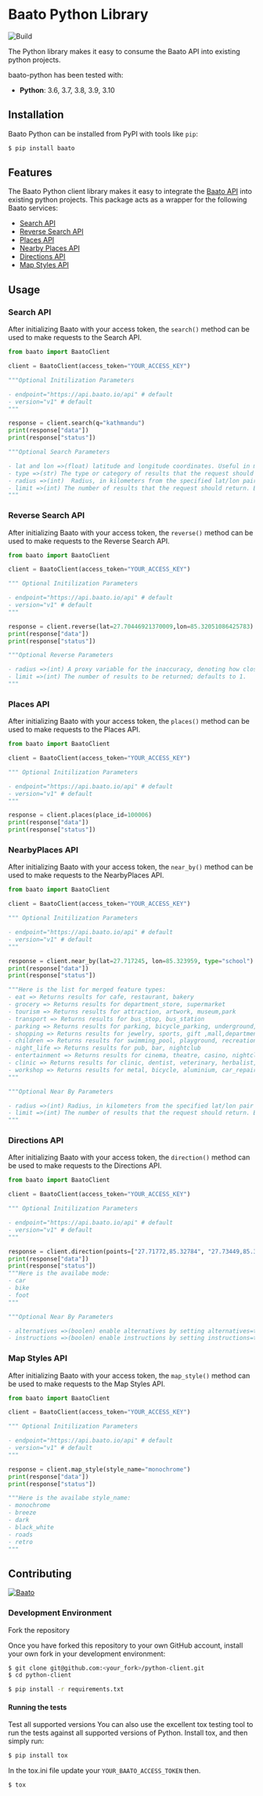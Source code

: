 # Baato Python Library
![Build](https://github.com/baato/python-client/actions/workflows/baato_test.yml/badge.svg)

The Python library makes it easy to consume the Baato API into existing python projects.

baato-python has been tested with:

* **Python**: 3.6, 3.7, 3.8, 3.9, 3.10


## Installation
Baato Python can be installed from PyPI with tools like ``pip``:

```bash
$ pip install baato
```

## Features

The Baato Python client library makes it easy to integrate the [Baato API](https://baato.io) into existing python projects. This package acts as a wrapper for the following Baato services:

- [Search API](https://docs.baato.io/#/v1/services/search)
- [Reverse Search API](https://docs.baato.io/#/v1/services/reverse)
- [Places API](https://docs.baato.io/#/v1/services/places)
- [Nearby Places API](https://docs.baato.io/#/v1/services/nearby_places)
- [Directions API](https://docs.baato.io/#/v1/services/directions)
- [Map Styles API](https://docs.baato.io/#/v1/services/styles)

## Usage
### Search API
After initializing Baato with your access token, the `search()` method can be used to make requests to the Search API.
```python
from baato import BaatoClient

client = BaatoClient(access_token="YOUR_ACCESS_KEY")

"""Optional Initilization Parameters

- endpoint="https://api.baato.io/api" # default
- version="v1" # default
"""

response = client.search(q="kathmandu")
print(response["data"])
print(response["status"])

"""Optional Search Parameters

- lat and lon =>(float) latitude and longitude coordinates. Useful in mobile applications for providing geographical context to the search. 
- type =>(str) The type or category of results that the request should return. For example: hospital, cafe etc.
- radius =>(int)  Radius, in kilometers from the specified lat/lon pair within which to look for results. Only integer values supported. By default the value is set to 10.
- limit =>(int) The number of results that the request should return. By default the value is set to 5.
"""
```

### Reverse Search API
After initializing Baato with your access token, the `reverse()` method can be used to make requests to the Reverse Search API.
```python
from baato import BaatoClient

client = BaatoClient(access_token="YOUR_ACCESS_KEY")

""" Optional Initilization Parameters

- endpoint="https://api.baato.io/api" # default
- version="v1" # default
"""

response = client.reverse(lat=27.70446921370009,lon=85.32051086425783)
print(response["data"])
print(response["status"])

"""Optional Reverse Parameters

- radius =>(int) A proxy variable for the inaccuracy, denoting how close around the coordinates should the algorithm look for potential address nodes.
- limit =>(int) The number of results to be returned; defaults to 1.
"""
```

### Places API
After initializing Baato with your access token, the `places()` method can be used to make requests to the Places API.
```python
from baato import BaatoClient

client = BaatoClient(access_token="YOUR_ACCESS_KEY")

""" Optional Initilization Parameters

- endpoint="https://api.baato.io/api" # default
- version="v1" # default
"""

response = client.places(place_id=100006)
print(response["data"])
print(response["status"])
```

### NearbyPlaces API
After initializing Baato with your access token, the `near_by()` method can be used to make requests to the NearbyPlaces API.
```python
from baato import BaatoClient

client = BaatoClient(access_token="YOUR_ACCESS_KEY")

""" Optional Initilization Parameters

- endpoint="https://api.baato.io/api" # default
- version="v1" # default
"""

response = client.near_by(lat=27.717245, lon=85.323959, type="school")
print(response["data"])
print(response["status"])

"""Here is the list for merged feature types:
- eat => Returns results for cafe, restaurant, bakery
- grocery => Returns results for department_store, supermarket
- tourism => Returns results for attraction, artwork, museum,park
- transport => Returns results for bus_stop, bus_station
- parking => Returns results for parking, bicycle_parking, underground,multi-storey, parking_space, car_parking
- shopping => Returns results for jewelry, sports, gift ,mall,department_store,hardware,kitchen, furniture
- children => Returns results for swimming_pool, playground, recreation_ground, park, water_park, disneyland
- night_life => Returns results for pub, bar, nightclub
- entertainment => Returns results for cinema, theatre, casino, nightclub
- clinic => Returns results for clinic, dentist, veterinary, herbalist, ayurvedic
- workshop => Returns results for metal, bicycle, aluminium, car_repair, tyres, car_parts
"""

"""Optional Near By Parameters

- radius =>(int) Radius, in kilometers from the specified lat/lon pair within which to look for results. Only integer values supported. By default the value is set to 10.
- limit =>(int) The number of results that the request should return. By default the value is set to 5.
"""
```
### Directions API
After initializing Baato with your access token, the `direction()` method can be used to make requests to the Directions API.
```python
from baato import BaatoClient

client = BaatoClient(access_token="YOUR_ACCESS_KEY")

""" Optional Initilization Parameters

- endpoint="https://api.baato.io/api" # default
- version="v1" # default
"""

response = client.direction(points=["27.71772,85.32784", "27.73449,85.33714"], mode="car")
print(response["data"])
print(response["status"])
"""Here is the availabe mode:
- car
- bike
- foot
"""

"""Optional Near By Parameters

- alternatives =>(boolen) enable alternatives by setting alternatives=true.
- instructions =>(boolen) enable instructions by setting instructions=true.

```

### Map Styles API
After initializing Baato with your access token, the `map_style()` method can be used to make requests to the Map Styles API.
```python
from baato import BaatoClient

client = BaatoClient(access_token="YOUR_ACCESS_KEY")

""" Optional Initilization Parameters

- endpoint="https://api.baato.io/api" # default
- version="v1" # default
"""

response = client.map_style(style_name="monochrome")
print(response["data"])
print(response["status"])

"""Here is the availabe style_name:
- monochrome
- breeze
- dark
- black_white
- roads
- retro
"""
```

## Contributing

[![Baato](https://avatars.githubusercontent.com/u/62283887?s=200&v=4)](https://baato.io/)

### Development Environment
Fork the repository

Once you have forked this repository to your own GitHub account, install your
own fork in your development environment:

```bash
$ git clone git@github.com:<your_fork>/python-client.git
$ cd python-client
```
```bash
$ pip install -r requirements.txt
```
#### Running the tests

Test all supported versions
You can also use the excellent tox testing tool to run the tests against all supported versions of Python. Install tox, and then simply run:
```bash
$ pip install tox
```
In the tox.ini file update your `YOUR_BAATO_ACCESS_TOKEN` then.
```bash
$ tox
```
